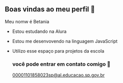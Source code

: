 ## Boas vindas ao meu perfil 🍞

Meu nomw é Betania 

- Estou estudando na Alura 
- Estou me desenvovendo na linguagem JavaScript
- Utilizo esse espaço para projetos da escola

  ### você pode entrar em contato comigo 🌵

  00001101858023sp@al.educacao.sp.gov.br

